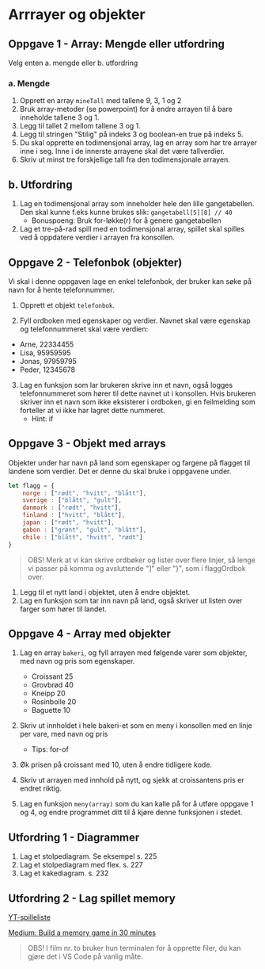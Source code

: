 # Arrrayer og objekter

## Oppgave 1 - Array: Mengde eller utfordring

Velg enten a. mengde eller b. utfordring

### a. Mengde

1. Opprett en array `mineTall` med tallene 9, 3, 1 og 2
2. Bruk array-metoder (se powerpoint) for å endre arrayen til å bare inneholde tallene 3 og 1.
3. Legg til tallet 2 mellom tallene 3 og 1.
4. Legg til stringen "Stilig" på indeks 3 og boolean-en true på indeks 5.
5. Du skal opprette en todimensjonal array, lag en array som har tre arrayer inne i seg. Inne i de innerste arrayene skal det være tallverdier.
6. Skriv ut minst tre forskjellige tall fra den todimensjonale arrayen.
   
## b. Utfordring

1. Lag en todimensjonal array som inneholder hele den lille gangetabellen. Den skal kunne f.eks kunne brukes slik: `gangetabell[5][8] // 40`
   - Bonuspoeng: Bruk for-løkke(r) for å genere gangetabellen
2. Lag et tre-på-rad spill med en todimensjonal array, spillet skal spilles ved å oppdatere verdier i arrayen fra konsollen.

## Oppgave 2 - Telefonbok (objekter)

Vi skal i denne oppgaven lage en enkel telefonbok, der bruker kan søke på navn for å hente telefonnummer.

1. Opprett et objekt `telefonbok`.

2. Fyll ordboken med egenskaper og verdier. Navnet skal være egenskap og telefonnummeret skal være verdien:
- Arne, 22334455
- Lisa, 95959595
- Jonas, 97959795
- Peder, 12345678

3. Lag en funksjon som lar brukeren skrive inn et navn, også logges telefonnummeret som hører til dette navnet ut i konsollen. Hvis brukeren skriver inn et navn som ikke eksisterer i ordboken, gi en feilmelding som forteller at vi ikke har lagret dette nummeret.
    - Hint: if

## Oppgave 3 - Objekt med arrays

Objekter under har navn på land som egenskaper og fargene på flagget til landene som verdier. Det er denne du skal bruke i oppgavene under.

``` js
let flagg = {
    norge : ["rødt", "hvitt", "blått"],
    sverige : ["blått", "gult"],
    danmark : ["rødt", "hvitt"],
    finland : ["hvitt", "blått"],
    japan : ["rødt", "hvitt"],
    gabon : ["grønt", "gult", "blått"],
    chile : ["blått", "hvitt", "rødt"]
}
```

> OBS! Merk at vi kan skrive ordbøker og lister over flere linjer, så lenge vi passer på komma og avsluttende "]" eller "}", som i flaggOrdbok over.

1. Legg til et nytt land i objektet, uten å endre objektet.
2. Lag en funksjon som tar inn navn på land, også skriver ut listen over farger som hører til landet.


## Oppgave 4 - Array med objekter

1. Lag en array `bakeri`, og fyll arrayen med følgende varer som objekter, med navn og pris som egenskaper.
   - Croissant 25
   - Grovbrød 40
   - Kneipp 20
   - Rosinbolle 20
   - Baguette 10

2. Skriv ut innholdet i hele bakeri-et som en meny i konsollen med en linje per vare, med navn og pris
   - Tips: for-of

3. Øk prisen på croissant med 10, uten å endre tidligere kode.

4. Skriv ut arrayen med innhold på nytt, og sjekk at croissantens pris er endret riktig.

5. Lag en funksjon `meny(array)` som du kan kalle på for å utføre oppgave 1 og 4, og endre programmet ditt til å kjøre denne funksjonen i stedet.

## Utfordring 1 - Diagrammer
1. Lag et stolpediagram. Se eksempel s. 225
2. Lag et stolpediagram med flex. s. 227
3. Lag et kakediagram. s. 232

## Utfordring 2 - Lag spillet memory
[YT-spilleliste](https://www.youtube.com/playlist?list=PLLX1I3KXZ-YH-woTgiCfONMya39-Ty8qw)  

[Medium: Build a memory game in 30 minutes](https://medium.com/free-code-camp/vanilla-javascript-tutorial-build-a-memory-game-in-30-minutes-e542c4447eae)

> OBS! I film nr. to bruker hun terminalen for å opprette filer, du kan gjøre det i VS Code på vanlig måte.

